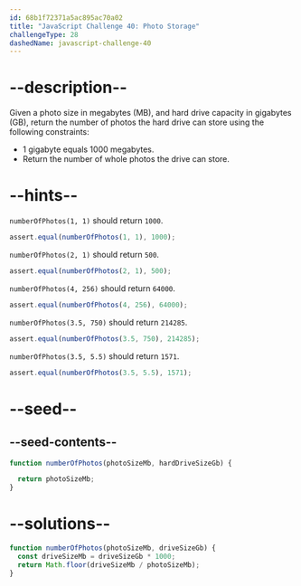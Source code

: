```yaml
---
id: 68b1f72371a5ac895ac70a02
title: "JavaScript Challenge 40: Photo Storage"
challengeType: 28
dashedName: javascript-challenge-40
---
```


# --description--

Given a photo size in megabytes (MB), and hard drive capacity in gigabytes (GB), return the number of photos the hard drive can store using the following constraints:

- 1 gigabyte equals 1000 megabytes.
- Return the number of whole photos the drive can store.

# --hints--

`numberOfPhotos(1, 1)` should return `1000`.

```js
assert.equal(numberOfPhotos(1, 1), 1000);
```

`numberOfPhotos(2, 1)` should return `500`.

```js
assert.equal(numberOfPhotos(2, 1), 500);
```

`numberOfPhotos(4, 256)` should return `64000`.

```js
assert.equal(numberOfPhotos(4, 256), 64000);
```

`numberOfPhotos(3.5, 750)` should return `214285`.

```js
assert.equal(numberOfPhotos(3.5, 750), 214285);
```

`numberOfPhotos(3.5, 5.5)` should return `1571`.

```js
assert.equal(numberOfPhotos(3.5, 5.5), 1571);
```

# --seed--

## --seed-contents--

```js
function numberOfPhotos(photoSizeMb, hardDriveSizeGb) {

  return photoSizeMb;
}
```

# --solutions--

```js
function numberOfPhotos(photoSizeMb, driveSizeGb) {
  const driveSizeMb = driveSizeGb * 1000;
  return Math.floor(driveSizeMb / photoSizeMb);
}
```
